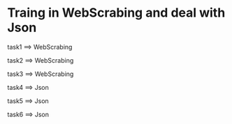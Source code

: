 # Traing in WebScrabing and deal with Json

task1 ==> WebScrabing

task2 ==> WebScrabing

task3 ==> WebScrabing

task4 ==> Json

task5 ==> Json

task6 ==> Json
